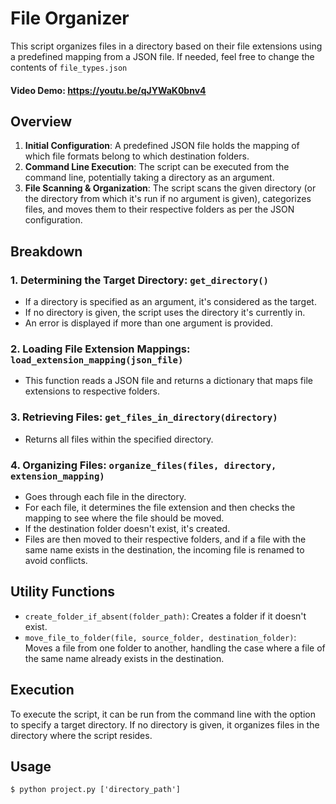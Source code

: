 # File Organizer

This script organizes files in a directory based on their file extensions using a predefined mapping from a JSON file.
If needed, feel free to change the contents of `file_types.json`
#### Video Demo: https://youtu.be/qJYWaK0bnv4

## Overview

1. **Initial Configuration**: A predefined JSON file holds the mapping of which file formats belong to which destination folders.
2. **Command Line Execution**: The script can be executed from the command line, potentially taking a directory as an argument.
3. **File Scanning & Organization**: The script scans the given directory (or the directory from which it's run if no argument is given), categorizes files, and moves them to their respective folders as per the JSON configuration.

## Breakdown

### 1. Determining the Target Directory: `get_directory()`

- If a directory is specified as an argument, it's considered as the target.
- If no directory is given, the script uses the directory it's currently in.
- An error is displayed if more than one argument is provided.

### 2. Loading File Extension Mappings: `load_extension_mapping(json_file)`

- This function reads a JSON file and returns a dictionary that maps file extensions to respective folders.

### 3. Retrieving Files: `get_files_in_directory(directory)`

- Returns all files within the specified directory.

### 4. Organizing Files: `organize_files(files, directory, extension_mapping)`

- Goes through each file in the directory.
- For each file, it determines the file extension and then checks the mapping to see where the file should be moved.
- If the destination folder doesn't exist, it's created.
- Files are then moved to their respective folders, and if a file with the same name exists in the destination, the incoming file is renamed to avoid conflicts.

## Utility Functions

- `create_folder_if_absent(folder_path)`: Creates a folder if it doesn't exist.
- `move_file_to_folder(file, source_folder, destination_folder)`: Moves a file from one folder to another, handling the case where a file of the same name already exists in the destination.

## Execution

To execute the script, it can be run from the command line with the option to specify a target directory. If no directory is given, it organizes files in the directory where the script resides.

## Usage
`$ python project.py ['directory_path']`
